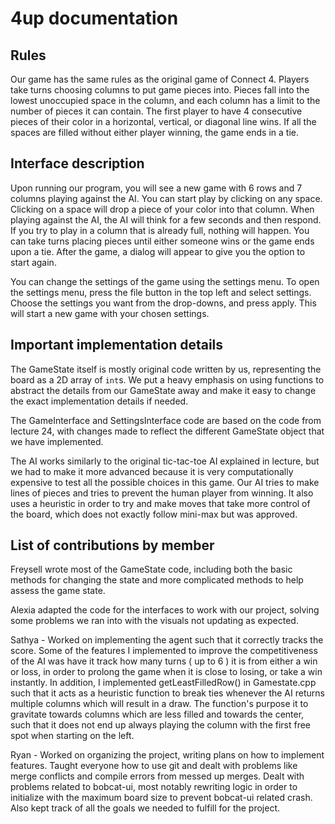 # 4up documentation
## Rules
Our game has the same rules as the original game of Connect 4. Players take turns choosing columns to put game pieces into. Pieces fall into the lowest unoccupied space in the column, and each column has a limit to the number of pieces it can contain. The first player to have 4 consecutive pieces of their color in a horizontal, vertical, or diagonal line wins. If all the spaces are filled without either player winning, the game ends in a tie.
## Interface description
Upon running our program, you will see a new game with 6 rows and 7 columns playing against the AI. You can start play by clicking on any space. Clicking on a space will drop a piece of your color into that column. When playing against the AI, the AI will think for a few seconds and then respond. If you try to play in a column that is already full, nothing will happen. You can take turns placing pieces until either someone wins or the game ends upon a tie. After the game, a dialog will appear to give you the option to start again.

You can change the settings of the game using the settings menu. To open the settings menu, press the file button in the top left and select settings. Choose the settings you want from the drop-downs, and press apply. This will start a new game with your chosen settings.
## Important implementation details
The GameState itself is mostly original code written by us, representing the board as a 2D array of `int`s. We put a heavy emphasis on using functions to abstract the details from our GameState away and make it easy to change the exact implementation details if needed.

The GameInterface and SettingsInterface code are based on the code from lecture 24, with changes made to reflect the different GameState object that we have implemented. 

The AI works similarly to the original tic-tac-toe AI explained in lecture, but we had to make it more advanced because it is very computationally expensive to test all the possible choices in this game. Our AI tries to make lines of pieces and tries to prevent the human player from winning. It also uses a heuristic in order to try and make moves that take more control of the board, which does not exactly follow mini-max but was approved.
## List of contributions by member
Freysell wrote most of the GameState code, including both the basic methods for changing the state and more complicated methods to help assess the game state.

Alexia adapted the code for the interfaces to work with our project, solving some problems we ran into with the visuals not updating as expected.

Sathya - Worked on implementing the agent such that it correctly tracks the score. Some of the features I implemented to improve the competitiveness of the AI was have it track how many turns ( up to 6 ) it is from either a win or loss, in order to prolong the game when it is close to losing, or take a win instantly. In addition, I implemented getLeastFilledRow() in Gamestate.cpp such that it acts as a heuristic function to break ties whenever the AI returns multiple columns which will result in a draw. The function's purpose it to gravitate towards columns which are less filled and towards the center, such that it does not end up always playing the column with the first free spot when starting on the left.

Ryan - Worked on organizing the project, writing plans on how to implement features. Taught everyone how to use git and dealt with problems like merge conflicts and compile errors from messed up merges. Dealt with problems related to bobcat-ui, most notably rewriting logic in order to initialize with the maximum board size to prevent bobcat-ui related crash. Also kept track of all the goals we needed to fulfill for the project.